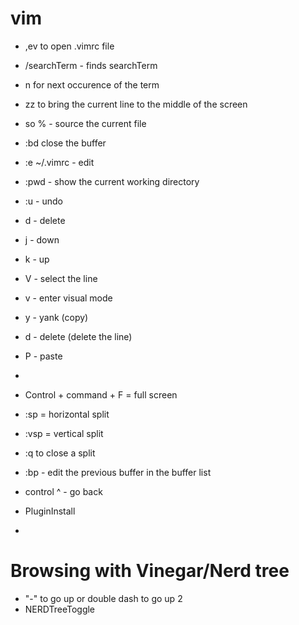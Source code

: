# vim

* ,ev to open .vimrc file
* /searchTerm - finds searchTerm
* n for next occurence of the term
* zz to bring the current line to the middle of the screen
* so % - source the current file
* :bd close the buffer
* :e ~/.vimrc - edit 
* :pwd - show the current working directory
* :u - undo
* d - delete
* j - down
* k - up
* V - select the line
* v - enter visual mode
* y - yank (copy)
* d - delete (delete the line)
* P - paste
* 


* Control + command + F = full screen
* :sp = horizontal split
* :vsp = vertical split
* :q to close a split
* :bp - edit the previous buffer in the buffer list
* control ^ - go back
* PluginInstall
* 

Browsing with Vinegar/Nerd tree
========
* "-" to go up or double dash to go up 2
*  NERDTreeToggle

